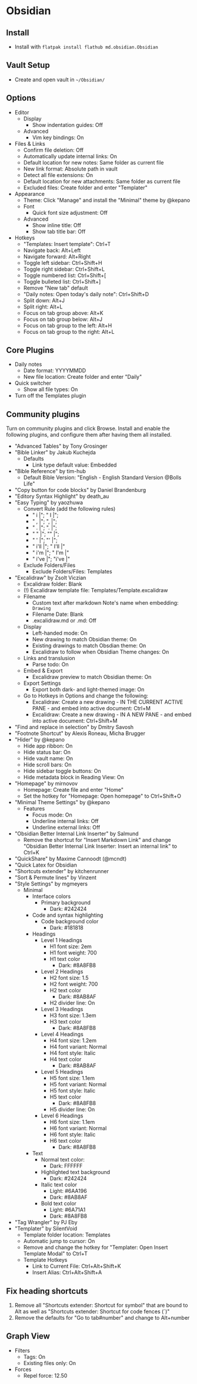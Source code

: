 # Obsidian

## Install

- Install with ```flatpak install flathub md.obsidian.Obsidian```

## Vault Setup

- Create and open vault in ```~/Obsidian/```

## Options

- Editor
    - Display
		- Show indentation guides: Off
	- Advanced
		- Vim key bindings: On
- Files & Links
	- Confirm file deletion: Off
	- Automatically update internal links: On
	- Default location for new notes: Same folder as current file
    - New link format: Absolute path in vault
	- Detect all file extensions: On
	- Default location for new attachments: Same folder as current file
	- Excluded files: Create folder and enter "Templater"
- Appearance
    - Theme: Click "Manage" and install the "Minimal" theme by @kepano
	- Font
		- Quick font size adjustment: Off
	- Advanced
		- Show inline title: Off
		- Show tab title bar: Off
- Hotkeys
	- "Templates: Insert template": Ctrl+T
	- Navigate back: Alt+Left
	- Navigate forward: Alt+Right
	- Toggle left sidebar: Ctrl+Shift+H
	- Toggle right sidebar: Ctrl+Shift+L
	- Toggle numbered list: Ctrl+Shift+[
	- Toggle bulleted list: Ctrl+Shift+]
	- Remove "New tab" default
	- "Daily notes: Open today's daily note": Ctrl+Shift+D
    - Split down: Alt+J
    - Split right: Alt+L
    - Focus on tab group above: Alt+K
    - Focus on tab group below: Alt+J
    - Focus on tab group to the left: Alt+H
    - Focus on tab group to the right: Alt+L

## Core Plugins

- Daily notes
	- Date format: YYYYMMDD
	- New file location: Create folder and enter "Daily"
- Quick switcher
	- Show all file types: On
- Turn off the Templates plugin

## Community plugins

Turn on community plugins and click Browse. Install and enable the following plugins, and configure them after having them all installed.

- "Advanced Tables" by Tony Grosinger
- "Bible Linker" by Jakub Kuchejda
    - Defaults
        - Link type default value: Embedded
- "Bible Reference" by tim-hub
	- Default Bible Version: "English - English Standard Version @Bolls Life"
- "Copy button for code blocks" by Daniel Brandenburg
- "Editory Syntax Highlight" by death_au
- "Easy Typing" by yaozhuwa
    - Convert Rule (add the following rules)
        - " i |"; " I |";
        - " , |"; ", |";
        - " . |"; ". |";
        - " " |"; "" |";
        - " ' |"; "' |";
        - " i'll |"; " I'll |"
        - " i'm |"; " I'm |"
        - " i've |"; "i've |"
    - Exclude Folders/Files
        - Exclude Folders/Files: Templates
- "Excalidraw" by Zsolt Viczian
	- Excalidraw folder: Blank
	- (!) Excalidraw template file: Templates/Template.excalidraw
	- Filename
        - Custom text after markdown Note's name when embedding: ` Drawing`
        - Filename Date: Blank
        - .excalidraw.md or .md: Off
	- Display
	  - Left-handed mode: On
	  - New drawing to match Obsidian theme: On
	  - Existing drawings to match Obsdian theme: On
	  - Excalidraw to follow when Obsidian Theme changes: On
	- Links and translusion
	  - Parse todo: On
	- Embed & Export
	  - Excalidraw preview to match Obsidian theme: On
	- Export Settings
	  - Export both dark- and light-themed image: On
	- Go to Hotkeys in Options and change the following:
		- Excalidraw: Create a new drawing - IN THE CURRENT ACTIVE PANE - and embed into active document: Ctrl+M
		- Excalidraw: Create a new drawing - IN A NEW PANE - and embed into active document: Ctrl+Shift+M
- "Find and replace in selection" by Dmitry Savosh
- "Footnote Shortcut" by Alexis Roneau, Micha Brugger
- "Hider" by @kepano
    - Hide app ribbon: On
	- Hide status bar: On
	- Hide vault name: On
    - Hide scroll bars: On
    - Hide sidebar toggle buttons: On
	- Hide metadata block in Reading View: On
- "Homepage" by mirnovov
	- Homepage: Create file and enter "Home"
	- Set the hotkey for "Homepage: Open homepage" to Ctrl+Shift+O
- "Minimal Theme Settings" by @kepano
    - Features
        - Focus mode: On
        - Underline internal links: Off
		- Underline external links: Off
- "Obsidian Better Internal Link Inserter" by Salmund
	- Remove the shortcut for "Insert Markdown Link" and change "Obsidian Better Internal Link Inserter: Insert an internal link" to Ctrl+K
- "QuickShare" by Maxime Cannoodt (@mcndt)
- "Quick Latex for Obsidian
- "Shortcuts extender" by kitchenrunner
- "Sort & Permute lines" by Vinzent
- "Style Settings" by mgmeyers
	- Minimal
		- Interface colors
            - Primary background
                - Dark: #242424
		- Code and syntax highlighting
			- Code background color
				- Dark: #181818
		- Headings
			- Level 1 Headings
				- H1 font size: 2em
				- H1 font weight: 700
                - H1 text color
                    - Dark: #8A8FB8
			- Level 2 Headings
				- H2 font size: 1.5
				- H2 font weight: 700
                - H2 text color
                    - Dark: #8AB8AF
				- H2 divider line: On
			- Level 3 Headings
				- H3 font size: 1.3em
                - H3 text color
                    - Dark: #8A8FB8
			- Level 4 Headings
				- H4 font size: 1.2em
				- H4 font variant: Normal
				- H4 font style: Italic
                - H4 text color
                    - Dark: #8AB8AF
			- Level 5 Headings
				- H5 font size: 1.1em
				- H5 font variant: Normal
				- H5 font style: Italic
                - H5 text color
                    - Dark: #8A8FB8
                - H5 divider line: On
			- Level 6 Headings
				- H6 font size: 1.1em
				- H6 font variant: Normal
				- H6 font style: Italic
                - H6 text color
                    - Dark: #8A8FB8
		- Text
            - Normal text color:
                - Dark: FFFFFF
            - Highlighted text background
                - Dark: #242424
			- Italic text color
				- Light: #6AA196
				- Dark: #8AB8AF
			- Bold text color
				- Light: #6A71A1
				- Dark: #8A8FB8
- "Tag Wrangler" by PJ Eby
- "Templater" by SilentVoid
	- Template folder location: Templates
    - Automatic jump to cursor: On
	- Remove and change the hotkey for "Templater: Open Insert Template Modal" to Ctrl+T
    - Template Hotkeys
        - Link to Current File: Ctrl+Alt+Shift+K
        - Insert Alias: Ctrl+Alt+Shift+A

## Fix heading shortcuts

1. Remove all "Shortcuts extender: Shortcut for symbol" that are bound to Alt as well as "Shortcuts extender: Shortcut for code fences (\`)"
2. Remove the defaults for "Go to tab#number" and change to Alt+number

## Graph View

- Filters
	- Tags: On
	- Existing files only: On
- Forces
	- Repel force: 12.50
